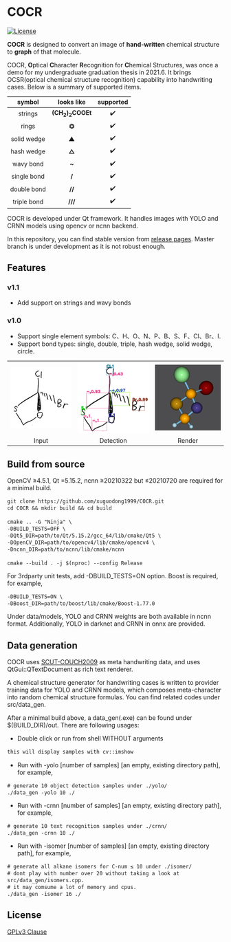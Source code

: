 # COCR

[![License](https://img.shields.io/badge/License-GPLv3-blue.svg)](./LICENSE.md)

**COCR** is designed to convert an image of **hand-written** chemical structure to **graph** of that molecule.

COCR, **O**ptical **C**haracter **R**ecognition for **C**hemical Structures, was once a demo for my undergraduate
graduation thesis in 2021.6. It brings OCSR(optical chemical structure recognition) capability into handwriting cases. Below is a summary of supported items.



|symbol|looks like|supported|
|:-:|:-:|:-:|
|strings|**(CH<sub>2</sub>)<sub>2</sub>COOEt**|✔️|
|rings|**⏣**|✔️|
|solid wedge|**▲**|✔️|
|hash wedge|**△**|✔️|
|wavy bond|**~**|✔️|
|single bond|**/**|✔️|
|double bond|**//**|✔️|
|triple bond|**///**|✔️|

COCR is developed under Qt framework. It handles images with YOLO and CRNN models using opencv or ncnn backend.

In this repository, you can find stable version from [release pages](https://github.com/xuguodong1999/COCR/tags). Master branch is under development as it is not robust enough.

## Features
### v1.1
* Add support on strings and wavy bonds
### v1.0
* Support single element symbols: C、H、O、N、P、B、S、F、Cl、Br、I.
* Support bond types: single, double, triple, hash wedge, solid wedge, circle.

<table width="100%" border="0" cellspacing="0" cellpadding="0">
<tr>
  <td align="center"><img src="assets/img/origin.png" width="auto" height="auto"/></td>
  <td align="center"><img src="assets/img/soso17.png" width="auto" height="auto"/></td>
  <td align="center"><img src="assets/img/stick-and-ball.png" width="auto" height="auto"/></td>
</tr>
<tr>
  <td align="center">Input</td>
  <td align="center">Detection</td>
  <td align="center">Render</td>
  </tr>
</table>

## Build from source
OpenCV ≥4.5.1, Qt =5.15.2, ncnn ≥20210322 but ≤20210720 are required for a minimal build.
```shell
git clone https://github.com/xuguodong1999/COCR.git
cd COCR && mkdir build && cd build

cmake .. -G "Ninja" \
-DBUILD_TESTS=OFF \
-DQt5_DIR=path/to/Qt/5.15.2/gcc_64/lib/cmake/Qt5 \
-DOpenCV_DIR=path/to/opencv4/lib/cmake/opencv4 \
-Dncnn_DIR=path/to/ncnn/lib/cmake/ncnn

cmake --build . -j $(nproc) --config Release
```
For 3rdparty unit tests, add -DBUILD_TESTS=ON option. Boost is required, for example,
```shell
-DBUILD_TESTS=ON \
-DBoost_DIR=path/to/boost/lib/cmake/Boost-1.77.0
```
Under data/models, YOLO and CRNN weights are both available in ncnn format. Additionally, YOLO in darknet and CRNN in onnx are provided.

## Data generation
COCR uses [SCUT-COUCH2009](https://www.hcii-lab.net/data/scutcouch/CN/couch.html) as meta handwriting data, and uses QtGui::QTextDocument as rich text renderer. 

A chemical structure generator for handwriting cases is written to provider training data for YOLO and CRNN models, which composes meta-character into random chemical structure formulas. You can find related codes under src/data_gen.

After a minimal build above, a data_gen(.exe) can be found under $(BUILD_DIR)/out. There are following usages:
* Double click or run from shell WITHOUT arguments
```txt
this will display samples with cv::imshow
```

* Run with -yolo [number of samples] [an empty, existing directory path], for example,

```shell
# generate 10 object detection samples under ./yolo/
./data_gen -yolo 10 ./
```

* Run with -crnn [number of samples] [an empty, existing directory path], for example,

```shell
# generate 10 text recognition samples under ./crnn/
./data_gen -crnn 10 ./
```

* Run with -isomer [number of samples] [an empty, existing directory path], for example,

```shell
# generate all alkane isomers for C-num ≤ 10 under ./isomer/
# dont play with number over 20 without taking a look at src/data_gen/isomers.cpp.
# it may comsume a lot of memory and cpus.
./data_gen -isomer 16 ./
```

## License
[GPLv3 Clause](./LICENSE.md)
